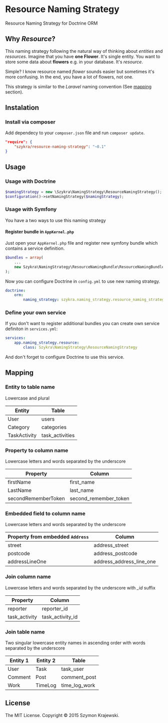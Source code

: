 Resource Naming Strategy
=======================
Resource Naming Strategy for Doctrine ORM

## Why _Resource_?
This naming strategy following the natural way of thinking about _entities_ and _resources_. Imagine that you have __one Flower__. It's single entity. You want to store some data about __flowers__ e.g. in your database. It's _resource_.

Simple? I know resource named _flower_ sounds easier but sometimes it's more confusing. In the end, you have a lot of flowers, not one.

This strategy is similar to the _Laravel_ naming convention (See [mapping](#mapping) section).

## Instalation

### Install via composer
Add dependecy to your `composer.json` file and run `composer update`.

```json
"require": {
    "szykra/resource-naming-strategy": "~0.1"
}
```

## Usage

### Usage with Doctrine
```php
$namingStrategy = new \Szykra\NamingStrategy\ResourceNamingStrategy();
$configuration()->setNamingStrategy($namingStrategy);
```

### Usage with Symfony
You have a two ways to use this naming strategy

#### Register bundle in `AppKernel.php`
Just open your `AppKernel.php` file and register new symfony bundle which contains a service definition.

```php
$bundles = array(
    ...
    new Szykra\NamingStrategy\ResourceNamingBundle\ResourceNamingBundle()
);
```

Now you can configure Doctrine in `config.yml` to use new naming strategy.

```yml
doctrine:
    orm:
        naming_strategy: szykra.naming_strategy.resource_naming_strategy
```

### Define your own service
If you don't want to register additional bundles you can create own service definiton in `services.yml`:

```yml
services:
    app.naming_strategy.resource:
        class: Szykra\NamingStrategy\ResourceNamingStrategy
```

And don't forget to configure Doctrine to use this service.

## Mapping
### Entity to table name
Lowercase and plural

| Entity       	| Table           	|
|--------------	|-----------------	|
| User         	| users           	|
| Category     	| categories      	|
| TaskActivity 	| task_activities 	|

### Property to column name
Lowercase letters and words separated by the underscore

| Property            | Column                |
|---------------------|-----------------------|
| firstName           | first_name            |
| LastName            | last_name             |
| secondRememberToken | second_remember_token |


### Embedded field to column name
Lowercase letters and words separated by the underscore

| Property from embedded `Address` | Column                   |
|----------------------------------|--------------------------|
| street                           | address_street           |
| postcode                         | address_postcode         |
| addressLineOne                   | address_address_line_one |

### Join column name
Lowercase letters and words separated by the underscore with *_id* suffix

| Property            | Column                |
|---------------------|-----------------------|
| reporter            | reporter_id           |
| task_activity       | task_activity_id      |

### Join table name
Two singular lowercase entity names in ascending order with words separated by the underscore

| Entity 1 | Entity 2 | Table         |
|----------|----------|---------------|
| User     | Task     | task_user     |
| Comment  | Post     | comment_post  |
| Work     | TimeLog  | time_log_work |

## License
The MIT License. Copyright &copy; 2015 Szymon Krajewski.
